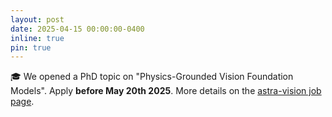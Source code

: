 ```yaml
---
layout: post
date: 2025-04-15 00:00:00-0400
inline: true
pin: true
---
```


🎓 We opened a PhD topic on "Physics-Grounded Vision Foundation Models". Apply **before May 20th 2025**. More details on the [astra-vision job page](https://astra-vision.github.io/jobs/).